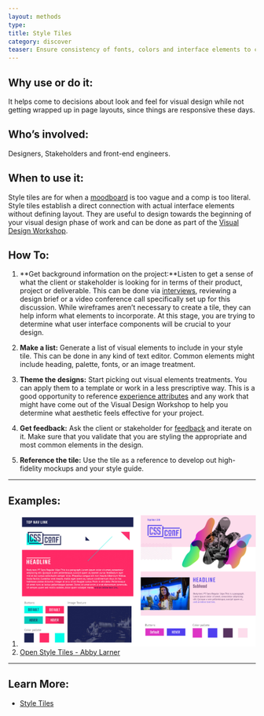 ```yaml
---
layout: methods
type:
title: Style Tiles
category: discover
teaser: Ensure consistency of fonts, colors and interface elements to communicate the essence of a visual brand for the web.
---
```


## Why use or do it:

It helps come to decisions about look and feel for visual design while not getting wrapped up in page layouts, since things are responsive these days.

## Who’s involved:

Designers, Stakeholders and front-end engineers.

## When to use it:

Style tiles are for when a [moodboard](/methods/moodboards/) is too vague and a comp is too literal. Style tiles establish a direct connection with actual interface elements without defining layout. They are useful to design towards the beginning of your visual design phase of work and can be done as part of the [Visual Design Workshop](/methods/visual-design-workshop/).

## How To:


1. **Get background information on the project:**Listen to get a sense of what the client or stakeholder is looking for in terms of their product, project or deliverable. This can be done via [interviews](/methods/interviews/), reviewing a design brief or a video conference call specifically set up for this discussion. While wireframes aren’t necessary to create a tile, they can help inform what elements to incorporate. At this stage, you are trying to determine what user interface components will be crucial to your design.

2. **Make a list:** Generate a list of visual elements to include in your style tile. This can be done in any kind of text editor. Common elements might include heading, palette, fonts, or an image treatment.

3. **Theme the designs:** Start picking out visual elements treatments. You can apply them to a template or work in a less prescriptive way. This is a good opportunity to reference [experience attributes](/methods/experience-attributes/) and any work that might have come out of the Visual Design Workshop to help you determine what aesthetic feels effective for your project.

4. **Get feedback:** Ask the client or stakeholder for [feedback](/methods/feedback-session/) and iterate on it. Make sure that you validate that you are styling the appropriate and most common elements in the design.

5. **Reference the tile:** Use the tile as a reference to develop out high-fidelity mockups and your style guide.

---

## Examples:

1. ![human spectrogram image](/img/methods/style-tiles/cssconf-style-tile.jpg)
2. [Open Style Tiles - Abby Larner](https://github.com/abbylarner/open-tiles)

---

## Learn More:

* [Style Tiles](http://styletil.es)
